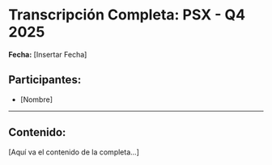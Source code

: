 # Transcripción Completa: PSX - Q4 2025

**Fecha:** [Insertar Fecha]

## Participantes:
* [Nombre]

---

## Contenido:

[Aquí va el contenido de la completa...]